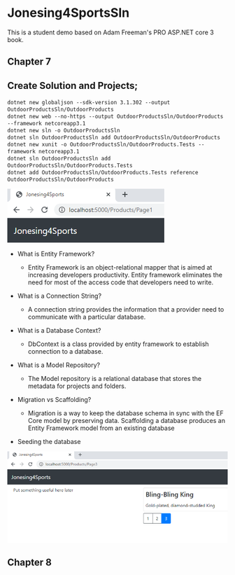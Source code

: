 # Jonesing4SportsSln
This is a student demo based on Adam Freeman's PRO ASP.NET core 3 book.

## Chapter 7

## Create Solution and Projects;

    dotnet new globaljson --sdk-version 3.1.302 --output OutdoorProductsSln/OutdoorProducts
    dotnet new web --no-https --output OutdoorProductsSln/OutdoorProducts --framework netcoreapp3.1
    dotnet new sln -o OutdoorProductsSln
    dotnet sln OutdoorProductsSln add OutdoorProductsSln/OutdoorProducts 
    dotnet new xunit -o OutdoorProductsSln/OutdoorProducts.Tests --framework netcoreapp3.1
    dotnet sln OutdoorProductsSln add OutdoorProductsSln/OutdoorProducts.Tests 
    dotnet add OutdoorProductsSln/OutdoorProducts.Tests reference OutdoorProductsSln/OutdoorProducts


![SportsStore](https://github.com/JacobJones6154/Jonesing4SportsSln/blob/master/Clips/Sportsstore.PNG)


* What is Entity Framework?
    * Entity Framework is an object-relational mapper that is aimed at increasing developers productivity. Entity framework eliminates the need for most of the access code that developers need to write. 

* What is a Connection String?
    * A connection string provides the information that a provider need to communicate with a particular database. 

* What is a Database Context?
    * DbContext is a class provided by entity framework to establish connection to a database.

* What is a Model Repository?
    * The Model repository is a relational database that stores the metadata for projects and folders.

* Migration vs Scaffolding?
    * Migration is a way to keep the database schema in sync with the EF Core model by preserving data.  Scaffolding a database produces an Entity Framework model from an existing database
    
* Seeding the database

![Progressimage](https://github.com/JacobJones6154/Jonesing4SportsSln/blob/master/Clips/7-9.PNG)


## Chapter 8
